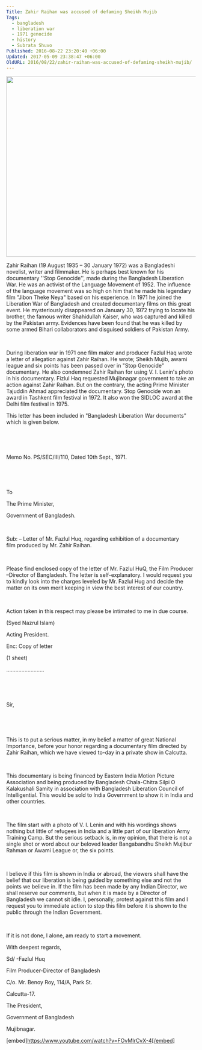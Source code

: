```yaml
---
Title: Zahir Raihan was accused of defaming Sheikh Mujib
Tags:
  - bangladesh
  - liberation war
  - 1971 genocide
  - history
  - Subrata Shuvo
Published: 2016-08-22 23:20:40 +06:00
Updated: 2017-05-09 23:38:47 +06:00
OldURL: 2016/08/22/zahir-raihan-was-accused-of-defaming-sheikh-mujib/
---
```


<div class="">
<div class="_1mf _1mj"><img class="aligncenter" src="https://subratashuvoblog.files.wordpress.com/2016/05/johir-raihan-3-638.jpg?w=748" width="638" height="479" /></div>
<div class="_1mf _1mj"></div>
<div class="_1mf _1mj"></div>
</div>
<div class="">
<div class="_1mf _1mj">

Zahir Raihan (19 August 1935 – 30 January 1972) was a Bangladeshi novelist, writer and filmmaker. He is perhaps best known for his documentary ''Stop Genocide'', made during the Bangladesh Liberation War. He was an activist of the Language Movement of 1952. The influence of the language movement was so high on him that he made his legendary film "Jibon Theke Neya" based on his experience. In 1971 he joined the Liberation War of Bangladesh and created documentary films on this great event. He mysteriously disappeared on January 30, 1972 trying to locate his brother, the famous writer Shahidullah Kaiser, who was captured and killed by the Pakistan army. Evidences have been found that he was killed by some armed Bihari collaborators and disguised soldiers of Pakistan Army.

&nbsp;

During liberation war in 1971 one film maker and producer Fazlul Haq wrote a letter of allegation against Zahir Raihan. He wrote; Sheikh Mujib, awami league and six points has been passed over in "Stop Genocide" documentary. He also condemned Zahir Raihan for using V. I. Lenin's photo in his documentary. Fizlul Haq requested Mujibnagar government to take an action against Zahir Raihan. But on the contrary, the acting Prime Minister Tajuddin Ahmad appreciated the documentary. Stop Genocide won an award in Tashkent film festival in 1972. It also won the SIDLOC award at the Delhi film festival in 1975.

This letter has been included in "Bangladesh Liberation War documents" which is given below.

&nbsp;

&nbsp;

Memo No. PS/SEC/III/110, Dated 10th Sept., 1971.

&nbsp;

&nbsp;

To

The Prime Minister,

Government of Bangladesh.

&nbsp;

Sub: – Letter of Mr. Fazlul Huq, regarding exhibition of a documentary film produced by Mr. Zahir Raihan.

&nbsp;

Please find enclosed copy of the letter of Mr. Fazlul HuQ, the Film Producer –Director of Bangladesh. The letter is self-explanatory. I would request you to kindly look into the charges leveled by Mr. Fazlul Hug and decide the matter on its own merit keeping in view the best interest of our country.

&nbsp;

Action taken in this respect may please be intimated to me in due course.

(Syed Nazrul Islam)

Acting President.

Enc: Copy of letter

(1 sheet)

…………………….

&nbsp;

&nbsp;

Sir,

&nbsp;

&nbsp;

This is to put a serious matter, in my belief a matter of great National Importance, before your honor regarding a documentary film directed by Zahir Raihan, which we have viewed to-day in a private show in Calcutta.

&nbsp;

This documentary is being financed by Eastern India Motion Picture Association and being produced by Bangladesh Chala-Chitra Silpi O Kalakushali Samity in association with Bangladesh Liberation Council of Intelligential. This would be sold to India Government to show it in India and other countries.

&nbsp;

The film start with a photo of V. I. Lenin and with his wordings shows nothing but little of refugees in India and a little part of our liberation Army Training Camp. But the serious setback is, in my opinion, that there is not a single shot or word about our beloved leader Bangabandhu Sheikh Mujibur Rahman or Awami League or, the six points.

&nbsp;

I believe if this film is shown in India or abroad, the viewers shall have the belief that our liberation is being guided by something else and not the points we believe in. If the film has been made by any Indian Director, we shall reserve our comments, but when it is made by a Director of Bangladesh we cannot sit idle. I, personally, protest against this film and I request you to immediate action to stop this film before it is shown to the public through the Indian Government.

&nbsp;

If it is not done, I alone, am ready to start a movement.

With deepest regards,

Sd/ -Fazlul Huq

Film Producer-Director of Bangladesh

C/o. Mr. Benoy Roy, 114/A, Park St.

Calcutta-17.

The President,

Government of Bangladesh

Mujibnagar.

</div>
</div>
<div class="_1mf _1mj">

[embed]https://www.youtube.com/watch?v=FOvMIrCvX-4[/embed]

</div>

